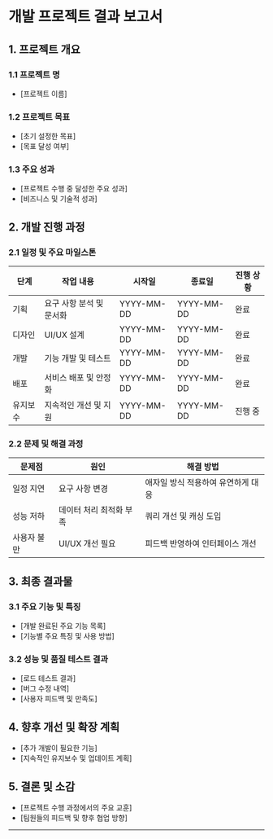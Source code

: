 # 개발 프로젝트 결과 보고서

## 1. 프로젝트 개요
### 1.1 프로젝트 명
- [프로젝트 이름]

### 1.2 프로젝트 목표
- [초기 설정한 목표]
- [목표 달성 여부]

### 1.3 주요 성과
- [프로젝트 수행 중 달성한 주요 성과]
- [비즈니스 및 기술적 성과]

## 2. 개발 진행 과정
### 2.1 일정 및 주요 마일스톤
| 단계 | 작업 내용 | 시작일 | 종료일 | 진행 상황 |
|------|---------|--------|--------|---------|
| 기획 | 요구 사항 분석 및 문서화 | YYYY-MM-DD | YYYY-MM-DD | 완료 |
| 디자인 | UI/UX 설계 | YYYY-MM-DD | YYYY-MM-DD | 완료 |
| 개발 | 기능 개발 및 테스트 | YYYY-MM-DD | YYYY-MM-DD | 완료 |
| 배포 | 서비스 배포 및 안정화 | YYYY-MM-DD | YYYY-MM-DD | 완료 |
| 유지보수 | 지속적인 개선 및 지원 | YYYY-MM-DD | YYYY-MM-DD | 진행 중 |

### 2.2 문제 및 해결 과정
| 문제점 | 원인 | 해결 방법 |
|--------|------|---------|
| 일정 지연 | 요구 사항 변경 | 애자일 방식 적용하여 유연하게 대응 |
| 성능 저하 | 데이터 처리 최적화 부족 | 쿼리 개선 및 캐싱 도입 |
| 사용자 불만 | UI/UX 개선 필요 | 피드백 반영하여 인터페이스 개선 |

## 3. 최종 결과물
### 3.1 주요 기능 및 특징
- [개발 완료된 주요 기능 목록]
- [기능별 주요 특징 및 사용 방법]

### 3.2 성능 및 품질 테스트 결과
- [로드 테스트 결과]
- [버그 수정 내역]
- [사용자 피드백 및 만족도]

## 4. 향후 개선 및 확장 계획
- [추가 개발이 필요한 기능]
- [지속적인 유지보수 및 업데이트 계획]

## 5. 결론 및 소감
- [프로젝트 수행 과정에서의 주요 교훈]
- [팀원들의 피드백 및 향후 협업 방향]

---


